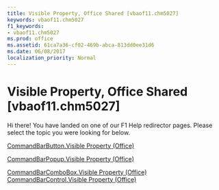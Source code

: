 ```yaml
---
title: Visible Property, Office Shared [vbaof11.chm5027]
keywords: vbaof11.chm5027
f1_keywords:
- vbaof11.chm5027
ms.prod: office
ms.assetid: 61ca7a36-cf02-469b-abca-813dd0ee31d6
ms.date: 06/08/2017
localization_priority: Normal
---
```



# Visible Property, Office Shared [vbaof11.chm5027]

Hi there! You have landed on one of our F1 Help redirector pages. Please select the topic you were looking for below.

[CommandBarButton.Visible Property (Office)](http://msdn.microsoft.com/library/121d4c6d-141d-882d-c77e-2ed9357c9445%28Office.15%29.aspx)

[CommandBarPopup.Visible Property (Office)](http://msdn.microsoft.com/library/03b74aed-4f36-c45b-a490-a7143542307e%28Office.15%29.aspx)

[CommandBarComboBox.Visible Property (Office)](http://msdn.microsoft.com/library/d3fa2bfe-10ea-70d7-40f9-bf757fff6e27%28Office.15%29.aspx)
[CommandBarControl.Visible Property (Office)](http://msdn.microsoft.com/library/9aa5f926-af48-5685-da7f-ea960c4cdbb3%28Office.15%29.aspx)

